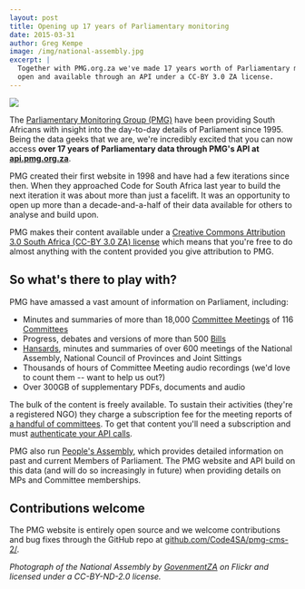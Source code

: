 ```yaml
---
layout: post
title: Opening up 17 years of Parliamentary monitoring
date: 2015-03-31
author: Greg Kempe
image: /img/national-assembly.jpg
excerpt: |
  Together with PMG.org.za we've made 17 years worth of Parliamentary monitoring information
  open and available through an API under a CC-BY 3.0 ZA license.
---
```


<img src="/img/national-assembly.jpg">

The [Parliamentary Monitoring Group (PMG)](https://pmg.org.za) have been providing South Africans with insight into the day-to-day details of Parliament since 1995. Being the data geeks that we are, we're incredibly excited that you can now access **over 17 years of Parliamentary data through PMG's API at [api.pmg.org.za](https://api.pmg.org.za)**.

PMG created their first website in 1998 and have had a few iterations since then. When they approached Code for South Africa last year to build the next iteration it was about more than just a facelift. It was an opportunity to open up more than a decade-and-a-half of their data available for others to analyse and build upon.

PMG makes their content available under a [Creative Commons Attribution 3.0 South Africa (CC-BY 3.0 ZA) license](http://creativecommons.org/licenses/by/3.0/za/) which means that you're free to do almost anything with the content provided you give attribution to PMG.

## So what's there to play with?

PMG have amassed a vast amount of information on Parliament, including:

- Minutes and summaries of more than 18,000 [Committee Meetings](https://pmg.org.za/committee-meetings/) of 116 [Committees](https://pmg.org.za/committees/)
- Progress, debates and versions of more than 500 [Bills](https://pmg.org.za/bills/)
- [Hansards](https://pmg.org.za/hansards/), minutes and summaries of over 600 meetings of the National Assembly, National Council of Provinces and Joint Sittings 
- Thousands of hours of Committee Meeting audio recordings (we'd love to count them -- want to help us out?)
- Over 300GB of supplementary PDFs, documents and audio

The bulk of the content is freely available. To sustain their activities (they're a registered NGO) they charge a subscription fee for the meeting reports of [a handful of committees](https://pmg.org.za/committee-subscriptions/). To get that content you'll need a subscription and must [authenticate your API calls](https://github.com/Code4SA/pmg-cms-2#making-use-of-the-api).

PMG also run [People's Assembly](http://pa.org.za/), which provides detailed information on past and current Members of Parliament. The PMG website and API build on this data (and will do so increasingly in future) when providing details on MPs and Committee memberships.

## Contributions welcome

The PMG website is entirely open source and we welcome contributions and bug fixes through the GitHub repo at [github.com/Code4SA/pmg-cms-2/](https://github.com/Code4SA/pmg-cms-2).

*Photograph of the National Assembly by [GovenmentZA](https://www.flickr.com/photos/governmentza/) on Flickr and licensed under a CC-BY-ND-2.0 license.*
